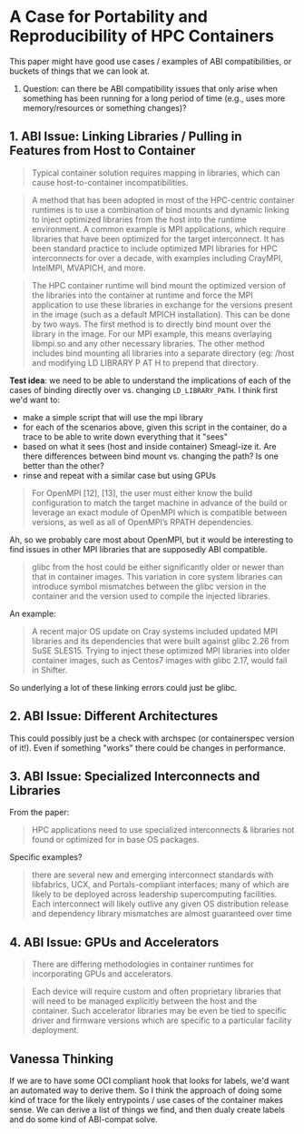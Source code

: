 # A Case for Portability and Reproducibility of HPC Containers

This paper might have good use cases / examples of ABI compatibilities, or buckets of things that we can look at.


1. Question: can there be ABI compatibility issues that only arise when something has been running for a long period of time (e.g., uses more memory/resources or something changes)?

## 1. ABI Issue: Linking Libraries / Pulling in Features from Host to Container

> Typical container solution requires mapping in libraries, which can cause host-to-container incompatibilities.

> A method that has been adopted in most of the HPC-centric container runtimes is to use a combination of bind mounts and dynamic linking to inject optimized libraries from the host into the runtime environment. A common example is MPI applications, which require libraries that have been optimized
for the target interconnect. It has been standard practice to include optimized MPI libraries for HPC interconnects for over a decade, with examples including CrayMPI, IntelMPI, MVAPICH, and more.

> The HPC container runtime will bind mount the optimized version of the libraries into the container at runtime and force the MPI application to use these libraries in exchange for the versions present in the image (such as a default MPICH installation). This can be done by two ways. The first method is to directly bind mount over the library in the image. For our MPI example, this means overlaying libmpi.so and any other necessary libraries. The other method includes bind mounting all libraries into a separate directory (eg: /host and modifying LD LIBRARY P AT H to prepend that directory. 

**Test idea**: we need to be able to understand the implications of each of the cases of binding directly over vs. changing `LD_LIBRARY_PATH`. I think first we'd want to:
 - make a simple script that will use the mpi library
 - for each of the scenarios above, given this script in the container, do a trace to be able to write down everything that it "sees"
 - based on what it sees (host and inside container) Smeagl-ize it. Are there differences between bind mount vs. changing the path? Is one better than the other?
 - rinse and repeat with a similar case but using GPUs

> For OpenMPI [12], [13], the user must either know the build configuration to match the target machine in advance of the build or leverage an exact module of OpenMPI which is compatible between versions, as well as all of OpenMPI’s RPATH dependencies.

Ah, so we probably care most about OpenMPI, but it would be interesting to find issues in other MPI libraries that are supposedly ABI compatible.

> glibc from the host could be either significantly older or newer than that in container images. This variation in core system libraries
can introduce symbol mismatches between the glibc version in the container and the version used to compile the injected libraries.

An example:

> A recent major OS update on Cray systems included updated MPI libraries and its dependencies that were built against glibc 2.26 from SuSE SLES15. Trying to inject these optimized MPI libraries into older container images, such as Centos7 images with glibc 2.17, would fail in Shifter.

So underlying a lot of these linking errors could just be glibc.

## 2. ABI Issue: Different Architectures

This could possibly just be a check with archspec (or containerspec version of it!).
Even if something "works" there could be changes in performance.

## 3. ABI Issue: Specialized Interconnects and Libraries 

From the paper:

> HPC applications need to use specialized interconnects & libraries not found or optimized for in base OS packages.

Specific examples?

> there are several new and emerging interconnect standards with libfabrics, UCX, and Portals-compliant interfaces; many of which are likely to be deployed across leadership supercomputing facilities. Each interconnect will likely outlive any given OS distribution release and dependency library mismatches are almost guaranteed over time

## 4. ABI Issue: GPUs and Accelerators

> There are differing methodologies in container runtimes for incorporating GPUs and accelerators.

> Each device will require custom and often proprietary libraries that will need to be managed explicitly between the host and the container. Such accelerator libraries may be even be tied to specific driver and firmware versions which are specific to a particular facility deployment.


## Vanessa Thinking

If we are to have some OCI compliant hook that looks for labels, we'd want an automated way to derive them.
So I think the approach of doing some kind of trace for the likely entrypoints / use cases of the container makes sense.
We can derive a list of things we find, and then dualy create labels and do some kind of ABI-compat solve.
